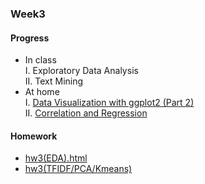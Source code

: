 ### Week3
#### Progress
* In class<br />
I. Exploratory Data Analysis     
II. Text Mining      
* At home     
I. [Data Visualization with ggplot2 (Part 2)](https://bourbon0212.github.io/NTU-CS-X/Week3/Data_Visualization_with_ggplot2__Part_2_.html)       
II. [Correlation and Regression](https://bourbon0212.github.io/NTU-CS-X/Week3/Correlation_and_Regression.html)
#### Homework
* [hw3(EDA).html](https://bourbon0212.github.io/NTU-CS-X/Week3/Happiness_and_Open_Data.html)
* [hw3(TFIDF/PCA/Kmeans)](https://bourbon0212.github.io/NTU-CS-X/Week3/TFIDF_-_PCA_-_Kmeans.html)       
